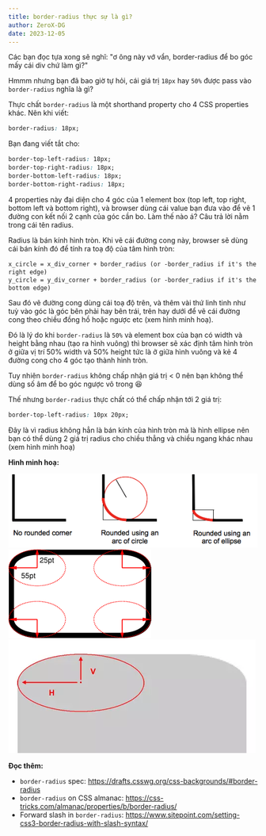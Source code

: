 ```yaml
---
title: border-radius thực sự là gì?
author: ZeroX-DG 
date: 2023-12-05
---
```


Các bạn đọc tựa xong sẽ nghĩ: "ơ ông này vớ vẩn, border-radius để bo góc mấy cái div chứ làm gì?"

Hmmm nhưng bạn đã bao giờ tự hỏi, cái giá trị `18px` hay `50%` được pass vào `border-radius` nghĩa là gì?

Thực chất `border-radius` là một shorthand property cho 4 CSS properties khác. Nên khi viết:

```css
border-radius: 18px;
```

Bạn đang viết tắt cho:

```css
border-top-left-radius: 18px;
border-top-right-radius: 18px;
border-bottom-left-radius: 18px;
border-bottom-right-radius: 18px;
```

4 properties này đại diện cho 4 góc của 1 element box (top left, top right, bottom left và bottom right), và browser dùng cái value bạn đưa vào để vẽ 1 đường con kết nối 2 cạnh của góc cần bo. Làm thế nào á? Câu trả lời nằm trong cái tên radius.

Radius là bán kính hình tròn. Khi vẽ cái đường cong này, browser sẽ dùng cái bán kính đó để tính ra toạ độ của tâm hình tròn:

```
x_circle = x_div_corner + border_radius (or -border_radius if it's the right edge)
y_circle = y_div_corner + border_radius (or -border_radius if it's the bottom edge)
```

Sau đó vẽ đường cong dùng cái toạ độ trên, và thêm vài thứ linh tinh như tuỳ vào góc là góc bên phải hay bên trái, trên hay dưới để vẽ cái đường cong theo chiều đồng hồ hoặc ngược etc (xem hình minh hoạ).

Đó là lý do khi `border-radius` là `50%` và element box của bạn có width và height bằng nhau (tạo ra hình vuông) thì browser sẽ xác định tâm hình tròn ở giữa vị trí 50% width và 50% height tức là ở giữa hình vuông và kẻ 4 đường cong cho 4 góc tạo thành hình tròn.

Tuy nhiên `border-radius` không chấp nhận giá trị < 0 nên bạn không thể dùng số âm để bo góc ngược vô trong :laughing:

Thế nhưng `border-radius` thực chất có thể chấp nhận tới 2 giá trị:

```css
border-top-left-radius: 10px 20px;
```

Đây là vì radius không hẳn là bán kính của hình tròn mà là hình ellipse nên bạn có thể dùng 2 giá trị radius cho chiều thẳng và chiều ngang khác nhau (xem hình minh hoạ)

**Hình minh hoạ:**

![](media/05/image1.png)
![](media/05/image2.png)
![](media/05/image3.png)

**Đọc thêm:**

- `border-radius` spec:  https://drafts.csswg.org/css-backgrounds/#border-radius
- `border-radius` on CSS almanac: https://css-tricks.com/almanac/properties/b/border-radius/
- Forward slash in `border-radius`: https://www.sitepoint.com/setting-css3-border-radius-with-slash-syntax/
